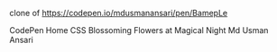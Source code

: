 clone of https://codepen.io/mdusmanansari/pen/BamepLe

CodePen Home
CSS Blossoming Flowers at Magical Night
Md Usman Ansari
